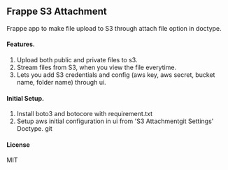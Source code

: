 ## Frappe S3 Attachment

Frappe app to make file upload to S3 through attach file option in doctype.

#### Features.

1. Upload both public and private files to s3.
2. Stream files from S3, when you view the file everytime.
3. Lets you add S3 credentials and config 
    (aws key, aws secret, bucket name, folder name) through ui.

#### Initial Setup.

1. Install boto3 and botocore with requirement.txt
2.  Setup aws initial configuration in ui from 'S3 Attachmentgit  Settings' Doctype.
    git

#### License

MIT